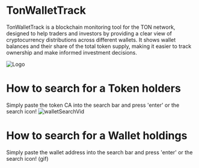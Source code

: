 # TonWalletTrack

TonWalletTrack is a blockchain monitoring tool for the TON network, designed to help traders and investors by providing a clear view of cryptocurrency distributions across different wallets. It shows wallet balances and their share of the total token supply, making it easier to track ownership and make informed investment decisions.


![Logo](https://pintu-academy.pintukripto.com/wp-content/uploads/2023/12/Ton.png)


# How to search for a Token holders

Simply paste the token CA into the search bar and press 'enter' or the search icon!
![walletSearchVid](https://github.com/obscurite624/ton-wallet-tracker/assets/102254783/baccef50-1374-4253-a007-8ee713ab4b5d)

# How to search for a Wallet holdings

Simply paste the wallet address into the search bar and press 'enter' or the search icon!
(gif)
